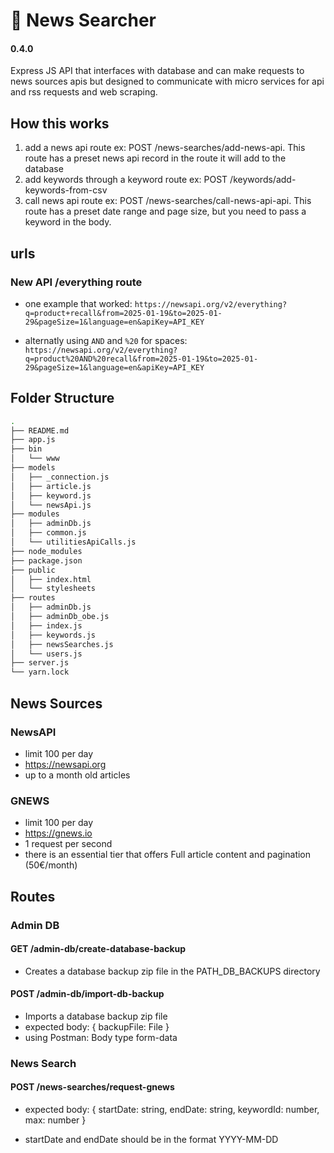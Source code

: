 # 📰 News Searcher

#### 0.4.0

Express JS API that interfaces with database and can make requests to news sources apis but designed to communicate with micro services for api and rss requests and web scraping.

## How this works

1. add a news api route ex: POST /news-searches/add-news-api. This route has a preset news api record in the route it will add to the database
2. add keywords through a keyword route ex: POST /keywords/add-keywords-from-csv
3. call news api route ex: POST /news-searches/call-news-api-api. This route has a preset date range and page size, but you need to pass a keyword in the body.

## urls

### New API /everything route

- one example that worked:
  `https://newsapi.org/v2/everything?q=product+recall&from=2025-01-19&to=2025-01-29&pageSize=1&language=en&apiKey=API_KEY`

- alternatly using `AND` and `%20` for spaces: `https://newsapi.org/v2/everything?q=product%20AND%20recall&from=2025-01-19&to=2025-01-29&pageSize=1&language=en&apiKey=API_KEY`

## Folder Structure

```sh
.
├── README.md
├── app.js
├── bin
│   └── www
├── models
│   ├── _connection.js
│   ├── article.js
│   ├── keyword.js
│   └── newsApi.js
├── modules
│   ├── adminDb.js
│   ├── common.js
│   └── utilitiesApiCalls.js
├── node_modules
├── package.json
├── public
│   ├── index.html
│   └── stylesheets
├── routes
│   ├── adminDb.js
│   ├── adminDb_obe.js
│   ├── index.js
│   ├── keywords.js
│   ├── newsSearches.js
│   └── users.js
├── server.js
└── yarn.lock
```

## News Sources

### NewsAPI

- limit 100 per day
- https://newsapi.org
- up to a month old articles

### GNEWS

- limit 100 per day
- https://gnews.io
- 1 request per second
- there is an essential tier that offers Full article content and pagination (50€/month)

## Routes

### Admin DB

#### GET /admin-db/create-database-backup

- Creates a database backup zip file in the PATH_DB_BACKUPS directory

#### POST /admin-db/import-db-backup

- Imports a database backup zip file
- expected body: { backupFile: File }
- using Postman: Body type form-data

### News Search

#### POST /news-searches/request-gnews

- expected body: { startDate: string, endDate: string, keywordId: number, max: number }

- startDate and endDate should be in the format YYYY-MM-DD
